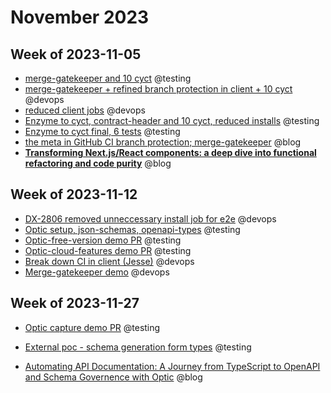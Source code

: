 # November 2023

## Week of 2023-11-05

* [merge-gatekeeper and 10 cyct](https://github.com/helloextend/client/pull/7196) @testing
* [merge-gatekeeper + refined branch protection in client + 10 cyct](https://github.com/helloextend/client/pull/7197) @devops
* [reduced client jobs](https://github.com/helloextend/client/pull/7224) @devops
* [Enzyme to cyct, contract-header and 10 cyct, reduced installs](https://github.com/helloextend/client/pull/7207) @testing
* [Enzyme to cyct final, 6 tests](https://github.com/helloextend/client/pull/7214) @testing
* [the meta in GitHub CI branch protection; merge-gatekeeper](https://www.youtube.com/watch?v=_bMysUawZ3U) @blog
* **[Transforming Next.js/React components: a deep dive into functional refactoring and code purity](https://www.youtube.com/watch?v=Alp4rYttFek)** @blog

## Week of 2023-11-12

* [DX-2806 removed unneccessary install job for e2e](https://github.com/helloextend/client/pull/7227) @devops
* [Optic setup, json-schemas, openapi-types](https://github.com/helloextend/backend-service-template/pull/827) @testing
* [Optic-free-version demo PR](https://github.com/helloextend/backend-service-template/pull/829) @testing
* [Optic-cloud-features demo PR](https://github.com/helloextend/backend-service-template/pull/832) @testing
* [Break down CI in client (Jesse)](https://github.com/helloextend/client/pull/7255) @devops
* [Merge-gatekeeper demo](https://helloextend.atlassian.net/wiki/external/Mjc3YWU0ODZkNjllNDVlNzk2MTE4ZGY1YjU4ZjAyN2E) @devops

## Week of 2023-11-27

* [Optic capture demo PR](https://github.com/helloextend/backend-service-template/pull/835) @testing

* [External poc - schema generation form types](https://github.com/muratkeremozcan/aws-cdk-in-practice/pull/18/files) @testing

* [Automating API Documentation: A Journey from TypeScript to OpenAPI and Schema Governence with Optic](https://dev.to/muratkeremozcan/automating-api-documentation-a-journey-from-typescript-to-openapi-and-schema-governence-with-optic-ge4) @blog

  
